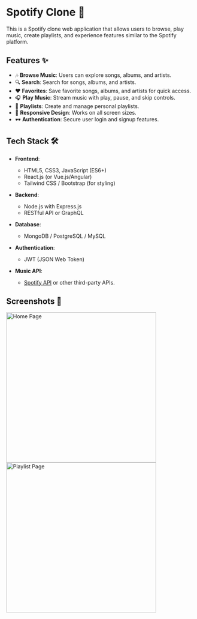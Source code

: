 # Spotify Clone 🎵

This is a Spotify clone web application that allows users to browse, play music, create playlists, and experience features similar to the Spotify platform.

## Features ✨

- 🎶 **Browse Music**: Users can explore songs, albums, and artists.
- 🔍 **Search**: Search for songs, albums, and artists.
- ❤️ **Favorites**: Save favorite songs, albums, and artists for quick access.
- 🎧 **Play Music**: Stream music with play, pause, and skip controls.
- 📜 **Playlists**: Create and manage personal playlists.
- 🔄 **Responsive Design**: Works on all screen sizes.
- 🕶️ **Authentication**: Secure user login and signup features.

## Tech Stack 🛠️

- **Frontend**:
  - HTML5, CSS3, JavaScript (ES6+)
  - React.js (or Vue.js/Angular)
  - Tailwind CSS / Bootstrap (for styling)
  
- **Backend**:
  - Node.js with Express.js
  - RESTful API or GraphQL

- **Database**:
  - MongoDB / PostgreSQL / MySQL
  
- **Authentication**:
  - JWT (JSON Web Token)
  
- **Music API**:
  - [Spotify API](https://developer.spotify.com/documentation/web-api/) or other third-party APIs.

## Screenshots 📸

<img src="path_to_screenshot" alt="Home Page" width="400px">
<img src="path_to_screenshot" alt="Playlist Page" width="400px">

